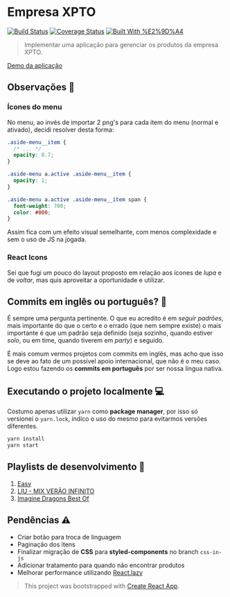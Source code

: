 # Empresa XPTO

[![Build Status](https://travis-ci.org/helderdiin/empresa-xpto.svg?branch=develop)](https://travis-ci.org/helderdiin/empresa-xpto)
[![Coverage Status](https://coveralls.io/repos/github/helderdiin/empresa-xpto/badge.svg?branch=develop)](https://coveralls.io/github/helderdiin/empresa-xpto?branch=develop)
[![Built With %E2%9D%A4](https://img.shields.io/badge/built%20with-%E2%9D%A4-red.svg)](https://github.com/helderdiin/empresa-xpto)

> Implementar uma aplicação para gerenciar os produtos da empresa XPTO.

[Demo da aplicação](https://exmpresa-xpto-test-env.herokuapp.com/)

## Observações :green_book:

### Ícones do menu

No menu, ao invés de importar 2 png's para cada item do menu (normal e ativado), decidi resolver desta forma:

``` css
.aside-menu__item {
  /* ... */
  opacity: 0.7;
}

.aside-menu a.active .aside-menu__item {
  opacity: 1;
}

.aside-menu a.active .aside-menu__item span {
  font-weight: 700;
  color: #000;
}
```

Assim fica com um efeito visual semelhante, com menos complexidade e sem o uso de JS na jogada.

### React Icons

Sei que fugi um pouco do layout proposto em relação aos ícones de *lupa* e de *voltar*, mas quis aproveitar a oportunidade e utilizar.

## Commits em inglês ou português? :thinking:

É sempre uma pergunta pertinente. O que eu acredito é em *seguir padrões*, mais importante do que o certo e o errado (que nem sempre existe) o mais importante é que um padrão seja definido (seja sozinho, quando estiver *solo*, ou em time, quando tiverem em *party*) e seguido.

É mais comum vermos projetos com commits em inglês, mas acho que isso se deve ao fato de um possível apoio internacional, que não é o meu caso. Logo estou fazendo os **commits em português** por ser nossa língua nativa.

## Executando o projeto localmente :computer:

Costumo apenas utilizar `yarn` como **package manager**, por isso só versionei o `yarn.lock`, indico o uso do mesmo para evitarmos versões diferentes.

``` bash
yarn install
yarn start
```

## Playlists de desenvolvimento :musical_note:

1. [Easy](https://open.spotify.com/playlist/5iSqs9BD6ivQEfA4mU839z?si=iICXv-VZT56HntcPHubHfQ)
2. [LIU - MIX VERÃO INFINITO](https://youtu.be/-irwPju_STY)
3. [Imagine Dragons Best Of](https://open.spotify.com/playlist/43mnKzy2LaOV1q6LhsJERY?si=xR_MvpQLQV6ZU0rti3jGDQ)

## Pendências :warning:

* Criar botão para troca de linguagem
* Paginação dos itens
* Finalizar migração de **CSS** para **styled-components** no branch `css-in-js`
* Adicionar tratamento para quando não encontrar produtos
* Melhorar performance utilizando [React.lazy](https://pt-br.reactjs.org/docs/code-splitting.html#reactlazy)

> This project was bootstrapped with [Create React App](https://github.com/facebook/create-react-app).
